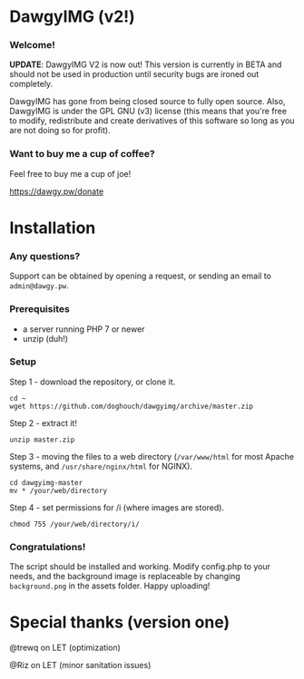 # DawgyIMG (v2!)
### Welcome!
**UPDATE**: DawgyIMG V2 is now out! This version is currently in BETA and should not be used in production until security bugs are ironed out completely.

DawgyIMG has gone from being closed source to fully open source. Also, DawgyIMG is under the GPL GNU (v3) license (this means that you're free to modify, redistribute and create derivatives of this software so long as you are not doing so for profit).

### Want to buy me a cup of coffee?

Feel free to buy me a cup of joe!

https://dawgy.pw/donate

# Installation
### Any questions?

Support can be obtained by opening a request, or sending an email to `admin@dawgy.pw`.

### Prerequisites 
- a server running PHP 7 or newer
- unzip (duh!)

### Setup
Step 1 - download the repository, or clone it. 

    cd ~ 
    wget https://github.com/doghouch/dawgyimg/archive/master.zip
    
Step 2 - extract it!

    unzip master.zip
    
Step 3 - moving the files to a web directory (`/var/www/html` for most Apache systems, and `/usr/share/nginx/html` for NGINX).

    cd dawgyimg-master
    mv * /your/web/directory
    
Step 4 - set permissions for /i (where images are stored).

    chmod 755 /your/web/directory/i/
    
### Congratulations!

The script should be installed and working. Modify config.php to your needs, and the background image is replaceable by changing `background.png` in the assets folder. Happy uploading!

# Special thanks (version one)
@trewq on LET (optimization)

@Riz on LET (minor sanitation issues)
